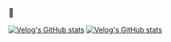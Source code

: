 ###  👋
[![Velog's GitHub stats](https://velog-readme-stats.vercel.app/api?name=thdalwh3867&tag=종합설계)](https://github.com/thdalwh3867/velog-readme-stats)
[![Velog's GitHub stats](https://velog-readme-stats.vercel.app/api/list?name=thdalwh3867)](https://velog.io/@thdalwh3867) 
<!--
**Serendipity-Song/Serendipity-Song** is a ✨ _special_ ✨ repository because its `README.md` (this file) appears on your GitHub profile.

Here are some ideas to get you started:

- 🔭 I’m currently working on ...
- 🌱 I’m currently learning ...
- 👯 I’m looking to collaborate on ...
- 🤔 I’m looking for help with ...
- 💬 Ask me about ...
- 📫 How to reach me: ...
- 😄 Pronouns: ...
- ⚡ Fun fact: ...
-->

